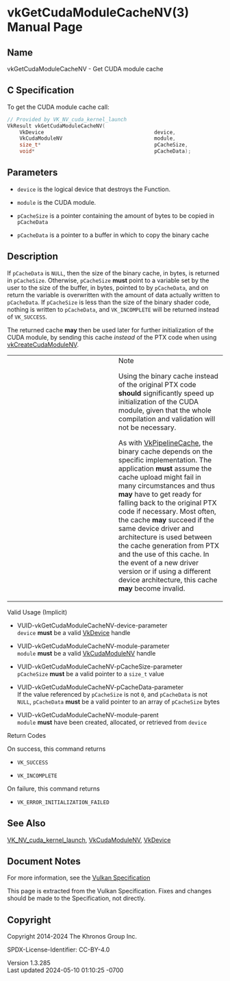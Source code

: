 # vkGetCudaModuleCacheNV(3) Manual Page

## Name

vkGetCudaModuleCacheNV - Get CUDA module cache



## <a href="#_c_specification" class="anchor"></a>C Specification

To get the CUDA module cache call:

``` c
// Provided by VK_NV_cuda_kernel_launch
VkResult vkGetCudaModuleCacheNV(
    VkDevice                                    device,
    VkCudaModuleNV                              module,
    size_t*                                     pCacheSize,
    void*                                       pCacheData);
```

## <a href="#_parameters" class="anchor"></a>Parameters

- `device` is the logical device that destroys the Function.

- `module` is the CUDA module.

- `pCacheSize` is a pointer containing the amount of bytes to be copied
  in `pCacheData`

- `pCacheData` is a pointer to a buffer in which to copy the binary
  cache

## <a href="#_description" class="anchor"></a>Description

If `pCacheData` is `NULL`, then the size of the binary cache, in bytes,
is returned in `pCacheSize`. Otherwise, `pCacheSize` **must** point to a
variable set by the user to the size of the buffer, in bytes, pointed to
by `pCacheData`, and on return the variable is overwritten with the
amount of data actually written to `pCacheData`. If `pCacheSize` is less
than the size of the binary shader code, nothing is written to
`pCacheData`, and `VK_INCOMPLETE` will be returned instead of
`VK_SUCCESS`.

The returned cache **may** then be used later for further initialization
of the CUDA module, by sending this cache *instead* of the PTX code when
using [vkCreateCudaModuleNV](https://registry.khronos.org/vulkan/specs/1.3-extensions/man/html/vkCreateCudaModuleNV.html).

<table>
<colgroup>
<col style="width: 50%" />
<col style="width: 50%" />
</colgroup>
<tbody>
<tr class="odd">
<td class="icon"><em></em></td>
<td class="content">Note
<p>Using the binary cache instead of the original PTX code
<strong>should</strong> significantly speed up initialization of the
CUDA module, given that the whole compilation and validation will not be
necessary.</p>
<p>As with <a href="VkPipelineCache.html">VkPipelineCache</a>, the
binary cache depends on the specific implementation. The application
<strong>must</strong> assume the cache upload might fail in many
circumstances and thus <strong>may</strong> have to get ready for
falling back to the original PTX code if necessary. Most often, the
cache <strong>may</strong> succeed if the same device driver and
architecture is used between the cache generation from PTX and the use
of this cache. In the event of a new driver version or if using a
different device architecture, this cache <strong>may</strong> become
invalid.</p></td>
</tr>
</tbody>
</table>

Valid Usage (Implicit)

- <a href="#VUID-vkGetCudaModuleCacheNV-device-parameter"
  id="VUID-vkGetCudaModuleCacheNV-device-parameter"></a>
  VUID-vkGetCudaModuleCacheNV-device-parameter  
  `device` **must** be a valid [VkDevice](https://registry.khronos.org/vulkan/specs/1.3-extensions/man/html/VkDevice.html) handle

- <a href="#VUID-vkGetCudaModuleCacheNV-module-parameter"
  id="VUID-vkGetCudaModuleCacheNV-module-parameter"></a>
  VUID-vkGetCudaModuleCacheNV-module-parameter  
  `module` **must** be a valid [VkCudaModuleNV](https://registry.khronos.org/vulkan/specs/1.3-extensions/man/html/VkCudaModuleNV.html)
  handle

- <a href="#VUID-vkGetCudaModuleCacheNV-pCacheSize-parameter"
  id="VUID-vkGetCudaModuleCacheNV-pCacheSize-parameter"></a>
  VUID-vkGetCudaModuleCacheNV-pCacheSize-parameter  
  `pCacheSize` **must** be a valid pointer to a `size_t` value

- <a href="#VUID-vkGetCudaModuleCacheNV-pCacheData-parameter"
  id="VUID-vkGetCudaModuleCacheNV-pCacheData-parameter"></a>
  VUID-vkGetCudaModuleCacheNV-pCacheData-parameter  
  If the value referenced by `pCacheSize` is not `0`, and `pCacheData`
  is not `NULL`, `pCacheData` **must** be a valid pointer to an array of
  `pCacheSize` bytes

- <a href="#VUID-vkGetCudaModuleCacheNV-module-parent"
  id="VUID-vkGetCudaModuleCacheNV-module-parent"></a>
  VUID-vkGetCudaModuleCacheNV-module-parent  
  `module` **must** have been created, allocated, or retrieved from
  `device`

Return Codes

On success, this command returns  
- `VK_SUCCESS`

- `VK_INCOMPLETE`

On failure, this command returns  
- `VK_ERROR_INITIALIZATION_FAILED`

## <a href="#_see_also" class="anchor"></a>See Also

[VK_NV_cuda_kernel_launch](https://registry.khronos.org/vulkan/specs/1.3-extensions/man/html/VK_NV_cuda_kernel_launch.html),
[VkCudaModuleNV](https://registry.khronos.org/vulkan/specs/1.3-extensions/man/html/VkCudaModuleNV.html), [VkDevice](https://registry.khronos.org/vulkan/specs/1.3-extensions/man/html/VkDevice.html)

## <a href="#_document_notes" class="anchor"></a>Document Notes

For more information, see the <a
href="https://registry.khronos.org/vulkan/specs/1.3-extensions/html/vkspec.html#vkGetCudaModuleCacheNV"
target="_blank" rel="noopener">Vulkan Specification</a>

This page is extracted from the Vulkan Specification. Fixes and changes
should be made to the Specification, not directly.

## <a href="#_copyright" class="anchor"></a>Copyright

Copyright 2014-2024 The Khronos Group Inc.

SPDX-License-Identifier: CC-BY-4.0

Version 1.3.285  
Last updated 2024-05-10 01:10:25 -0700
